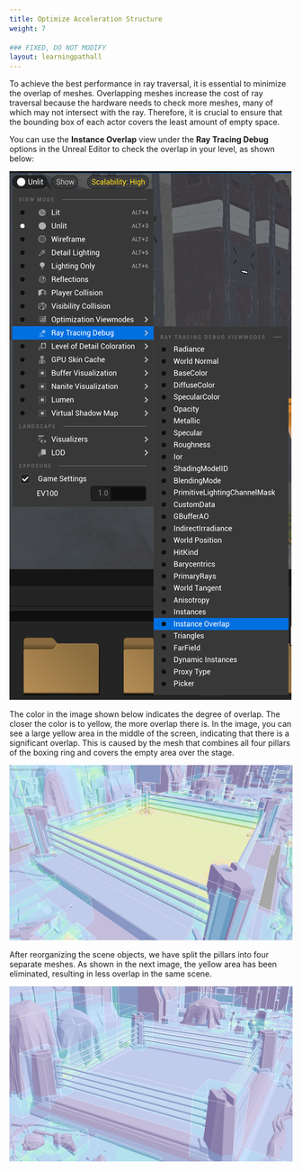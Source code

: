 ```yaml
---
title: Optimize Acceleration Structure
weight: 7

### FIXED, DO NOT MODIFY
layout: learningpathall
---
```


To achieve the best performance in ray traversal, it is essential to minimize the overlap of meshes. Overlapping meshes increase the cost of ray traversal because the hardware needs to check more meshes, many of which may not intersect with the ray. Therefore, it is crucial to ensure that the bounding box of each actor covers the least amount of empty space.

You can use the **Instance Overlap** view under the **Ray Tracing Debug** options in the Unreal Editor to check the overlap in your level, as shown below:

![Instance Overlap View](images/instance-overlap.png)

The color in the image shown below indicates the degree of overlap. The closer the color is to yellow, the more overlap there is. In the image, you can see a large yellow area in the middle of the screen, indicating that there is a significant overlap. This is caused by the mesh that combines all four pillars of the boxing ring and covers the empty area over the stage.

![Figure 1. Before acceleration structure optimization.](images/before_opt.png)

After reorganizing the scene objects, we have split the pillars into four separate meshes. As shown in the next image, the yellow area has been eliminated, resulting in less overlap in the same scene.

![Figure 2. After acceleration structure optimization.](images/after_opt.png)

